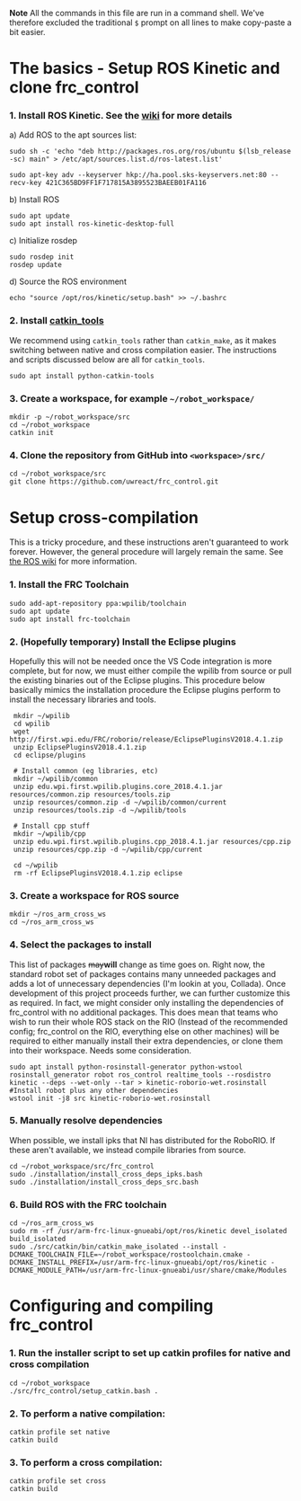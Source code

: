 **Note** All the commands in this file are run in a command shell. We've therefore excluded the traditional `$` prompt on all lines to make copy-paste a bit easier.

# The basics - Setup ROS Kinetic and clone frc_control

### 1. Install ROS Kinetic. See the [wiki](http://wiki.ros.org/kinetic/Installation/Ubuntu) for more details

a) Add ROS to the apt sources list:

    sudo sh -c 'echo "deb http://packages.ros.org/ros/ubuntu $(lsb_release -sc) main" > /etc/apt/sources.list.d/ros-latest.list'

    sudo apt-key adv --keyserver hkp://ha.pool.sks-keyservers.net:80 --recv-key 421C365BD9FF1F717815A3895523BAEEB01FA116

b) Install ROS

    sudo apt update
    sudo apt install ros-kinetic-desktop-full

c) Initialize rosdep

    sudo rosdep init
    rosdep update

d) Source the ROS environment

    echo "source /opt/ros/kinetic/setup.bash" >> ~/.bashrc

### 2. Install [catkin_tools](https://catkin-tools.readthedocs.io)
We recommend using `catkin_tools` rather than `catkin_make`, as it makes switching between native and cross compilation easier.
The instructions and scripts discussed below are all for `catkin_tools`.

    sudo apt install python-catkin-tools

### 3. Create a workspace, for example `~/robot_workspace/`

    mkdir -p ~/robot_workspace/src
    cd ~/robot_workspace
    catkin init

### 4. Clone the repository from GitHub into `<workspace>/src/`

    cd ~/robot_workspace/src
    git clone https://github.com/uwreact/frc_control.git

# Setup cross-compilation

This is a tricky procedure, and these instructions aren't guaranteed to work forever. However, the general procedure will largely remain the same. See [the ROS wiki](http://wiki.ros.org/kinetic/Installation/Source) for more information.

### 1. Install the FRC Toolchain

    sudo add-apt-repository ppa:wpilib/toolchain
    sudo apt update
    sudo apt install frc-toolchain

### 2. (Hopefully temporary) Install the Eclipse plugins

Hopefully this will not be needed once the VS Code integration is more complete, but for now, we must either compile the wpilib from source or pull the existing binaries out of the Eclipse plugins. This procedure below basically mimics the installation procedure the Eclipse plugins perform to install the necessary libraries and tools.

     mkdir ~/wpilib
     cd wpilib
     wget http://first.wpi.edu/FRC/roborio/release/EclipsePluginsV2018.4.1.zip
     unzip EclipsePluginsV2018.4.1.zip
     cd eclipse/plugins

     # Install common (eg libraries, etc)
     mkdir ~/wpilib/common
     unzip edu.wpi.first.wpilib.plugins.core_2018.4.1.jar resources/common.zip resources/tools.zip
     unzip resources/common.zip -d ~/wpilib/common/current
     unzip resources/tools.zip -d ~/wpilib/tools

     # Install cpp stuff
     mkdir ~/wpilib/cpp
     unzip edu.wpi.first.wpilib.plugins.cpp_2018.4.1.jar resources/cpp.zip
     unzip resources/cpp.zip -d ~/wpilib/cpp/current

     cd ~/wpilib
     rm -rf EclipsePluginsV2018.4.1.zip eclipse

### 3. Create a workspace for ROS source

    mkdir ~/ros_arm_cross_ws
    cd ~/ros_arm_cross_ws

### 4. Select the packages to install

This list of packages ~~may~~**will** change as time goes on. Right now, the standard robot set of packages contains many unneeded packages and adds a lot of unnecessary dependencies (I'm lookin at you, Collada). Once development of this project proceeds further, we can further customize this as required. In fact, we might consider only installing the dependencies of frc_control with no additional packages. This does mean that teams who wish to run their whole ROS stack on the RIO (Instead of the recommended config; frc_control on the RIO, everything else on other machines) will be required to either manually install their extra dependencies, or clone them into their workspace. Needs some consideration.

    sudo apt install python-rosinstall-generator python-wstool
    rosinstall_generator robot ros_control realtime_tools --rosdistro kinetic --deps --wet-only --tar > kinetic-roborio-wet.rosinstall #Install robot plus any other dependencies
    wstool init -j8 src kinetic-roborio-wet.rosinstall

### 5. Manually resolve dependencies

When possible, we install ipks that NI has distributed for the RoboRIO. If these aren't available, we instead compile libraries from source.

    cd ~/robot_workspace/src/frc_control
    sudo ./installation/install_cross_deps_ipks.bash
    sudo ./installation/install_cross_deps_src.bash

### 6. Build ROS with the FRC toolchain

    cd ~/ros_arm_cross_ws
    sudo rm -rf /usr/arm-frc-linux-gnueabi/opt/ros/kinetic devel_isolated build_isolated
    sudo ./src/catkin/bin/catkin_make_isolated --install -DCMAKE_TOOLCHAIN_FILE=~/robot_workspace/rostoolchain.cmake -DCMAKE_INSTALL_PREFIX=/usr/arm-frc-linux-gnueabi/opt/ros/kinetic -DCMAKE_MODULE_PATH=/usr/arm-frc-linux-gnueabi/usr/share/cmake/Modules

# Configuring and compiling frc_control

### 1. Run the installer script to set up catkin profiles for native and cross compilation

    cd ~/robot_workspace
    ./src/frc_control/setup_catkin.bash .

### 2. To perform a native compilation:

    catkin profile set native
    catkin build

### 3. To perform a cross compilation:

    catkin profile set cross
    catkin build
